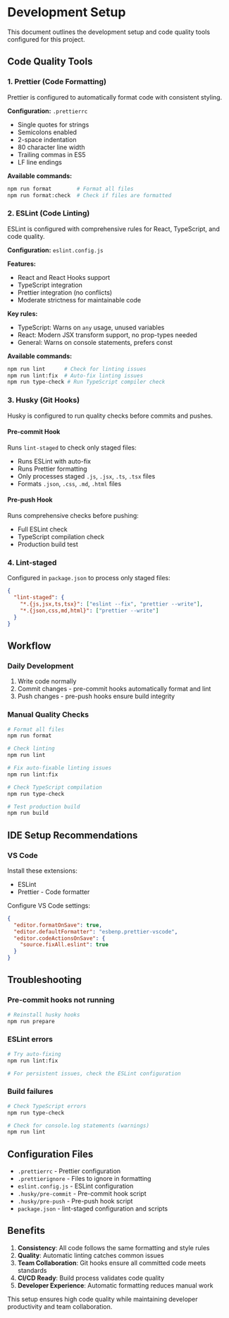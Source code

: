 # Development Setup

This document outlines the development setup and code quality tools configured for this project.

## Code Quality Tools

### 1. Prettier (Code Formatting)

Prettier is configured to automatically format code with consistent styling.

**Configuration:** `.prettierrc`

- Single quotes for strings
- Semicolons enabled
- 2-space indentation
- 80 character line width
- Trailing commas in ES5
- LF line endings

**Available commands:**

```bash
npm run format        # Format all files
npm run format:check  # Check if files are formatted
```

### 2. ESLint (Code Linting)

ESLint is configured with comprehensive rules for React, TypeScript, and code quality.

**Configuration:** `eslint.config.js`

**Features:**

- React and React Hooks support
- TypeScript integration
- Prettier integration (no conflicts)
- Moderate strictness for maintainable code

**Key rules:**

- TypeScript: Warns on `any` usage, unused variables
- React: Modern JSX transform support, no prop-types needed
- General: Warns on console statements, prefers const

**Available commands:**

```bash
npm run lint      # Check for linting issues
npm run lint:fix  # Auto-fix linting issues
npm run type-check # Run TypeScript compiler check
```

### 3. Husky (Git Hooks)

Husky is configured to run quality checks before commits and pushes.

#### Pre-commit Hook

Runs `lint-staged` to check only staged files:

- Runs ESLint with auto-fix
- Runs Prettier formatting
- Only processes staged `.js`, `.jsx`, `.ts`, `.tsx` files
- Formats `.json`, `.css`, `.md`, `.html` files

#### Pre-push Hook

Runs comprehensive checks before pushing:

- Full ESLint check
- TypeScript compilation check
- Production build test

### 4. Lint-staged

Configured in `package.json` to process only staged files:

```json
{
  "lint-staged": {
    "*.{js,jsx,ts,tsx}": ["eslint --fix", "prettier --write"],
    "*.{json,css,md,html}": ["prettier --write"]
  }
}
```

## Workflow

### Daily Development

1. Write code normally
2. Commit changes - pre-commit hooks automatically format and lint
3. Push changes - pre-push hooks ensure build integrity

### Manual Quality Checks

```bash
# Format all files
npm run format

# Check linting
npm run lint

# Fix auto-fixable linting issues
npm run lint:fix

# Check TypeScript compilation
npm run type-check

# Test production build
npm run build
```

## IDE Setup Recommendations

### VS Code

Install these extensions:

- ESLint
- Prettier - Code formatter

Configure VS Code settings:

```json
{
  "editor.formatOnSave": true,
  "editor.defaultFormatter": "esbenp.prettier-vscode",
  "editor.codeActionsOnSave": {
    "source.fixAll.eslint": true
  }
}
```

## Troubleshooting

### Pre-commit hooks not running

```bash
# Reinstall husky hooks
npm run prepare
```

### ESLint errors

```bash
# Try auto-fixing
npm run lint:fix

# For persistent issues, check the ESLint configuration
```

### Build failures

```bash
# Check TypeScript errors
npm run type-check

# Check for console.log statements (warnings)
npm run lint
```

## Configuration Files

- `.prettierrc` - Prettier configuration
- `.prettierignore` - Files to ignore in formatting
- `eslint.config.js` - ESLint configuration
- `.husky/pre-commit` - Pre-commit hook script
- `.husky/pre-push` - Pre-push hook script
- `package.json` - lint-staged configuration and scripts

## Benefits

1. **Consistency**: All code follows the same formatting and style rules
2. **Quality**: Automatic linting catches common issues
3. **Team Collaboration**: Git hooks ensure all committed code meets standards
4. **CI/CD Ready**: Build process validates code quality
5. **Developer Experience**: Automatic formatting reduces manual work

This setup ensures high code quality while maintaining developer productivity and team collaboration.

